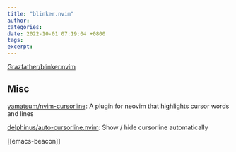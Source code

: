 ```yaml
---
title: "blinker.nvim"
author: 
categories: 
date: 2022-10-01 07:19:04 +0800
tags: 
excerpt: 
---
```




[Grazfather/blinker.nvim](https://github.com/Grazfather/blinker.nvim)




## Misc

[yamatsum/nvim-cursorline](https://github.com/yamatsum/nvim-cursorline): A plugin for neovim that highlights cursor words and lines


[delphinus/auto-cursorline.nvim](https://github.com/delphinus/auto-cursorline.nvim): Show / hide cursorline automatically

[[emacs-beacon]]



